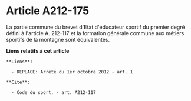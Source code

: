 # Article A212-175

La partie commune du brevet d'Etat d'éducateur sportif du premier degré défini à l'article A. 212-117 et la formation
générale commune aux métiers sportifs de la montagne sont équivalentes.

**Liens relatifs à cet article**

	**Liens**:

	  - DEPLACE: Arrêté du 1er octobre 2012 - art. 1

	**Cite**:

	  - Code du sport. - art. A212-117
